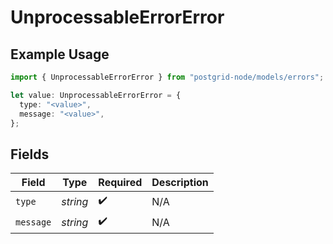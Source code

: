 # UnprocessableErrorError

## Example Usage

```typescript
import { UnprocessableErrorError } from "postgrid-node/models/errors";

let value: UnprocessableErrorError = {
  type: "<value>",
  message: "<value>",
};
```

## Fields

| Field              | Type               | Required           | Description        |
| ------------------ | ------------------ | ------------------ | ------------------ |
| `type`             | *string*           | :heavy_check_mark: | N/A                |
| `message`          | *string*           | :heavy_check_mark: | N/A                |
